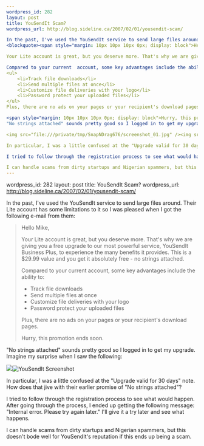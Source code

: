```yaml
--- 
wordpress_id: 282
layout: post
title: YouSendIt Scam?
wordpress_url: http://blog.sideline.ca/2007/02/01/yousendit-scam/

In the past, I've used the YouSendIt service to send large files around.  Their Lite account has some limitations to it so I was pleased when I got the following e-mail from them:
<blockquote><span style="margin: 10px 10px 10px 0px; display: block">Hello Mike,</span>

Your Lite account is great, but you deserve more. That's why we are giving you a free upgrade to our most powerful service, YouSendIt Business Plus, to experience the many benefits it provides. This is a $29.99 value and you get it absolutely free - no strings attached.

Compared to your current  account, some key advantages include the ability to: <span style="margin: 10px 10px 10px 0px; display: block"></span><span style="margin: 10px 10px 10px 0px; display: block"></span>
<ul>
	<li>Track file downloads</li>
	<li>Send multiple files at once</li>
	<li>Customize file deliveries with your logo</li>
	<li>Password protect your uploaded files</li>
</ul>
Plus, there are no ads on your pages or your recipient's download pages.

<span style="margin: 10px 10px 10px 0px; display: block">Hurry, this promotion ends soon.</span></blockquote>
"No strings attached" sounds pretty good so I logged in to get my upgrade.  Imagine my surprise when I saw the following:

<img src="file:///private/tmp/SnapNDrag676/screenshot_01.jpg" /><img src="http://blog.sideline.ca/wp-content/uploads/2007/01/screenshot_01.jpg" alt="YouSendIt Screenshot" />

In particular, I was a little confused at the "Upgrade valid for 30 days" note.  How does that jive with their earlier promise of "No strings attached"?

I tried to follow through the registration process to see what would happen.  After going through the process, I ended up getting the following message:  "Internal error.  Please try again later."  I'll give it a try later and see what happens.

I can handle scams from dirty startups and Nigerian spammers, but this doesn't bode well for YouSendIt's reputation if this ends up being a scam.
--- 
```

wordpress_id: 282
layout: post
title: YouSendIt Scam?
wordpress_url: http://blog.sideline.ca/2007/02/01/yousendit-scam/

In the past, I've used the YouSendIt service to send large files around.  Their Lite account has some limitations to it so I was pleased when I got the following e-mail from them:
<blockquote><span style="margin: 10px 10px 10px 0px; display: block">Hello Mike,</span>

Your Lite account is great, but you deserve more. That's why we are giving you a free upgrade to our most powerful service, YouSendIt Business Plus, to experience the many benefits it provides. This is a $29.99 value and you get it absolutely free - no strings attached.

Compared to your current  account, some key advantages include the ability to: <span style="margin: 10px 10px 10px 0px; display: block"></span><span style="margin: 10px 10px 10px 0px; display: block"></span>
<ul>
	<li>Track file downloads</li>
	<li>Send multiple files at once</li>
	<li>Customize file deliveries with your logo</li>
	<li>Password protect your uploaded files</li>
</ul>
Plus, there are no ads on your pages or your recipient's download pages.

<span style="margin: 10px 10px 10px 0px; display: block">Hurry, this promotion ends soon.</span></blockquote>
"No strings attached" sounds pretty good so I logged in to get my upgrade.  Imagine my surprise when I saw the following:

<img src="file:///private/tmp/SnapNDrag676/screenshot_01.jpg" /><img src="http://blog.sideline.ca/wp-content/uploads/2007/01/screenshot_01.jpg" alt="YouSendIt Screenshot" />

In particular, I was a little confused at the "Upgrade valid for 30 days" note.  How does that jive with their earlier promise of "No strings attached"?

I tried to follow through the registration process to see what would happen.  After going through the process, I ended up getting the following message:  "Internal error.  Please try again later."  I'll give it a try later and see what happens.

I can handle scams from dirty startups and Nigerian spammers, but this doesn't bode well for YouSendIt's reputation if this ends up being a scam.
